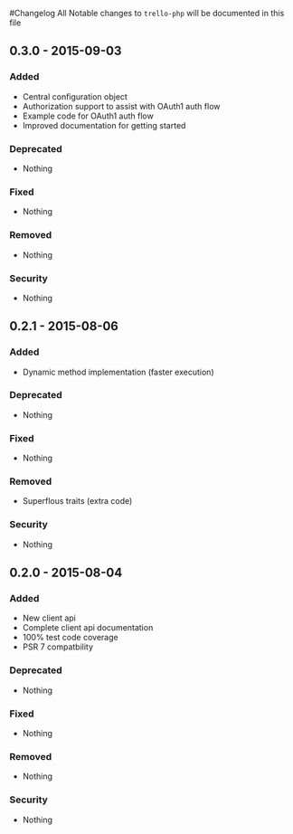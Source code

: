 #Changelog
All Notable changes to `trello-php` will be documented in this file

## 0.3.0 - 2015-09-03

### Added
- Central configuration object
- Authorization support to assist with OAuth1 auth flow
- Example code for OAuth1 auth flow
- Improved documentation for getting started

### Deprecated
- Nothing

### Fixed
- Nothing

### Removed
- Nothing

### Security
- Nothing

## 0.2.1 - 2015-08-06

### Added
- Dynamic method implementation (faster execution)

### Deprecated
- Nothing

### Fixed
- Nothing

### Removed
- Superflous traits (extra code)

### Security
- Nothing

## 0.2.0 - 2015-08-04

### Added
- New client api
- Complete client api documentation
- 100% test code coverage
- PSR 7 compatbility

### Deprecated
- Nothing

### Fixed
- Nothing

### Removed
- Nothing

### Security
- Nothing
